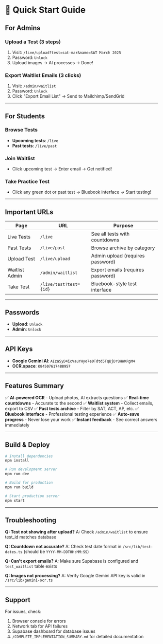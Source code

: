 # 🚀 Quick Start Guide

## For Admins

### Upload a Test (3 steps)
1. Visit: `/live/upload?test=sat-mar&name=SAT March 2025`
2. Password: `Unlock`
3. Upload images → AI processes → Done!

### Export Waitlist Emails (3 clicks)
1. Visit: `/admin/waitlist`
2. Password: `Unlock`
3. Click "Export Email List" → Send to Mailchimp/SendGrid

---

## For Students

### Browse Tests
- **Upcoming tests**: `/live`
- **Past tests**: `/live/past`

### Join Waitlist
- Click upcoming test → Enter email → Get notified!

### Take Practice Test
- Click any green dot or past test → Bluebook interface → Start testing!

---

## Important URLs

| Page | URL | Purpose |
|------|-----|---------|
| Live Tests | `/live` | See all tests with countdowns |
| Past Tests | `/live/past` | Browse archive by category |
| Upload Test | `/live/upload` | Admin upload (requires password) |
| Waitlist Admin | `/admin/waitlist` | Export emails (requires password) |
| Take Test | `/live/test?test={id}` | Bluebook-style test interface |

---

## Passwords

- **Upload**: `Unlock`
- **Admin**: `Unlock`

---

## API Keys

- **Google Gemini AI**: `AIzaSyD4icVauYHyo7e0Tdtd5TqBjDrQHWKRgM4`
- **OCR.space**: `K84507617488957`

---

## Features Summary

✅ **AI-powered OCR** - Upload photos, AI extracts questions
✅ **Real-time countdowns** - Accurate to the second
✅ **Waitlist system** - Collect emails, export to CSV
✅ **Past tests archive** - Filter by SAT, ACT, AP, etc.
✅ **Bluebook interface** - Professional testing experience
✅ **Auto-save progress** - Never lose your work
✅ **Instant feedback** - See correct answers immediately

---

## Build & Deploy

```bash
# Install dependencies
npm install

# Run development server
npm run dev

# Build for production
npm run build

# Start production server
npm start
```

---

## Troubleshooting

**Q: Test not showing after upload?**
A: Check `/admin/waitlist` to ensure test_id matches database

**Q: Countdown not accurate?**
A: Check test date format in `/src/lib/test-dates.ts` (should be `YYYY-MM-DDTHH:MM:SS`)

**Q: Can't export emails?**
A: Make sure Supabase is configured and `test_waitlist` table exists

**Q: Images not processing?**
A: Verify Google Gemini API key is valid in `/src/lib/gemini-ocr.ts`

---

## Support

For issues, check:
1. Browser console for errors
2. Network tab for API failures
3. Supabase dashboard for database issues
4. `/COMPLETE_IMPLEMENTATION_SUMMARY.md` for detailed documentation
